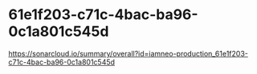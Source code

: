 # 61e1f203-c71c-4bac-ba96-0c1a801c545d
https://sonarcloud.io/summary/overall?id=iamneo-production_61e1f203-c71c-4bac-ba96-0c1a801c545d
